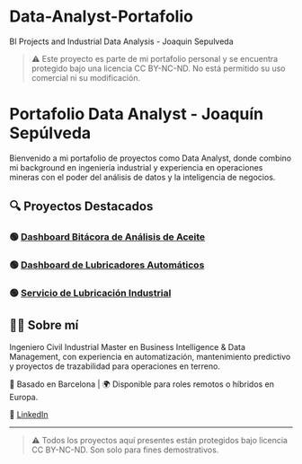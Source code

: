 # Data-Analyst-Portafolio
BI Projects and Industrial Data Analysis - Joaquin Sepulveda
> ⚠️ Este proyecto es parte de mi portafolio personal y se encuentra protegido bajo una licencia CC BY-NC-ND. No está permitido su uso comercial ni su modificación.

# Portafolio Data Analyst - Joaquín Sepúlveda

Bienvenido a mi portafolio de proyectos como Data Analyst, donde combino mi background en ingeniería industrial y experiencia en operaciones mineras con el poder del análisis de datos y la inteligencia de negocios.

## 🔍 Proyectos Destacados

### 🟢 [Dashboard Bitácora de Análisis de Aceite](./Bitácora-dashboard)

### 🟢 [Dashboard de Lubricadores Automáticos](./Lubricadores_BT)

### 🟢 [Servicio de Lubricación Industrial](./Servicio%20de%20Lubricaci%C3%B3n)


## 👨‍💻 Sobre mí
Ingeniero Civil Industrial Master en Business Intelligence & Data Management, con experiencia en automatización, mantenimiento predictivo y proyectos de trazabilidad para operaciones en terreno.

📍 Basado en Barcelona | 🌍 Disponible para roles remotos o híbridos en Europa.

🔗 [LinkedIn](https://www.linkedin.com/in/joaquinsepulvedaa)

---

> ⚠️ Todos los proyectos aquí presentes están protegidos bajo licencia CC BY-NC-ND. Son solo para fines demostrativos.

